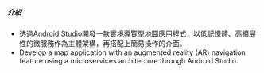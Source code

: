 ##### 介紹
- 透過Android Studio開發一款實境導覽型地圖應用程式，以低記憶體、高擴展性的微服務作為主體架構，再搭配上簡易操作的介面。
- Develop a map application with an augmented reality (AR) navigation feature using a microservices architecture through Android Studio.
